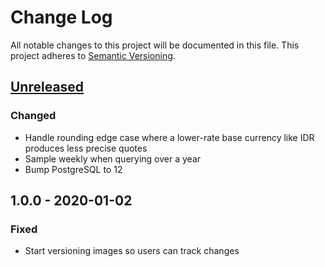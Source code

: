 # Change Log
All notable changes to this project will be documented in this file.
This project adheres to [Semantic Versioning](http://semver.org/).

## [Unreleased]
### Changed
- Handle rounding edge case where a lower-rate base currency like IDR produces less precise quotes
- Sample weekly when querying over a year
- Bump PostgreSQL to 12

## 1.0.0 - 2020-01-02
### Fixed
- Start versioning images so users can track changes

[Unreleased]: https://github.com/hakanensari/frankfurter/compare/v1.0.0...HEAD
